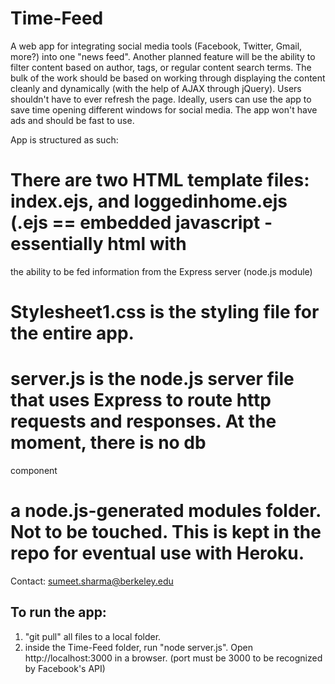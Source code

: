 Time-Feed
=========

A web app for integrating social media tools (Facebook, Twitter, Gmail, more?) into one "news feed". Another planned feature
will be the ability to filter content based on author, tags, or regular content search terms. The bulk of the work should be
based on working through displaying the content cleanly and dynamically (with the help of AJAX through jQuery). Users shouldn't 
have to ever refresh the page. Ideally, users can use the app to save time opening different windows for social media. The app
won't have ads and should be fast to use.

App is structured as such:

  # There are two HTML template files: index.ejs, and loggedinhome.ejs (.ejs == embedded javascript - essentially html with
the ability to be fed information from the Express server (node.js module)

  # Stylesheet1.css is the styling file for the entire app.

  # server.js is the node.js server file that uses Express to route http requests and responses. At the moment, there is no db 
component

  # a node.js-generated modules folder. Not to be touched. This is kept in the repo for eventual use with Heroku.
  
Contact: sumeet.sharma@berkeley.edu

## To run the app:
1. "git pull" all files to a local folder.
2. inside the Time-Feed folder, run "node server.js". Open http://localhost:3000 in a browser. (port must be 3000 to be recognized
by Facebook's API)